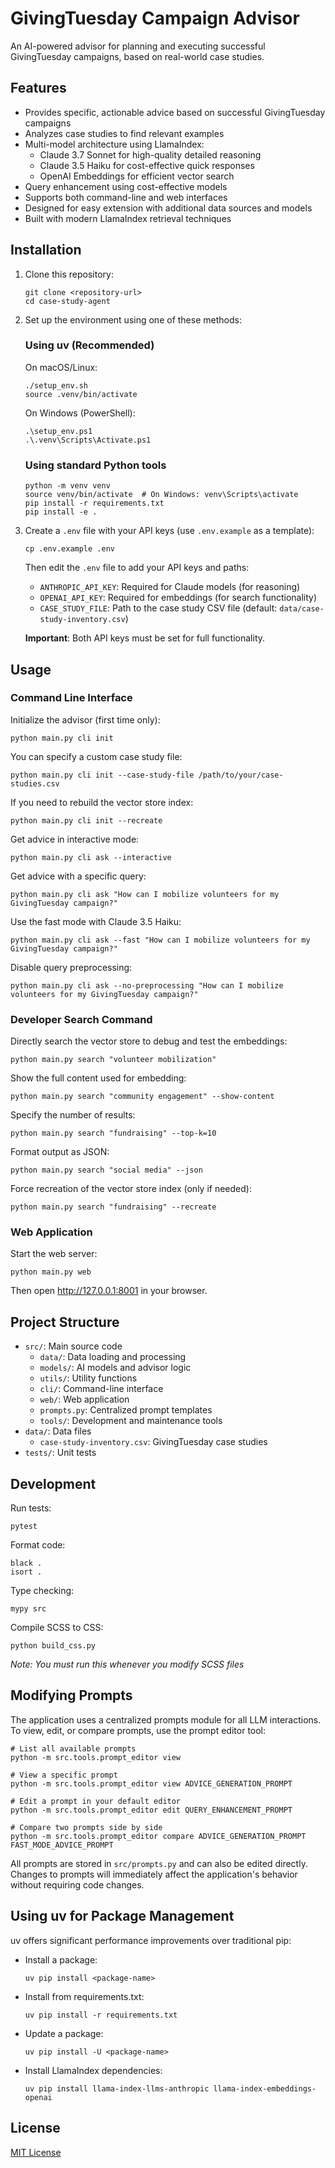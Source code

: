 # GivingTuesday Campaign Advisor

An AI-powered advisor for planning and executing successful GivingTuesday campaigns, based on real-world case studies.

## Features

- Provides specific, actionable advice based on successful GivingTuesday campaigns
- Analyzes case studies to find relevant examples
- Multi-model architecture using LlamaIndex:
  - Claude 3.7 Sonnet for high-quality detailed reasoning 
  - Claude 3.5 Haiku for cost-effective quick responses
  - OpenAI Embeddings for efficient vector search
- Query enhancement using cost-effective models
- Supports both command-line and web interfaces
- Designed for easy extension with additional data sources and models
- Built with modern LlamaIndex retrieval techniques

## Installation

1. Clone this repository:
   ```
   git clone <repository-url>
   cd case-study-agent
   ```

2. Set up the environment using one of these methods:

   ### Using uv (Recommended)
   
   On macOS/Linux:
   ```
   ./setup_env.sh
   source .venv/bin/activate
   ```
   
   On Windows (PowerShell):
   ```
   .\setup_env.ps1
   .\.venv\Scripts\Activate.ps1
   ```

   ### Using standard Python tools
   
   ```
   python -m venv venv
   source venv/bin/activate  # On Windows: venv\Scripts\activate
   pip install -r requirements.txt
   pip install -e .
   ```

3. Create a `.env` file with your API keys (use `.env.example` as a template):
   ```
   cp .env.example .env
   ```
   
   Then edit the `.env` file to add your API keys and paths:
   - `ANTHROPIC_API_KEY`: Required for Claude models (for reasoning)
   - `OPENAI_API_KEY`: Required for embeddings (for search functionality)
   - `CASE_STUDY_FILE`: Path to the case study CSV file (default: `data/case-study-inventory.csv`)
   
   **Important**: Both API keys must be set for full functionality.

## Usage

### Command Line Interface

Initialize the advisor (first time only):
```
python main.py cli init
```

You can specify a custom case study file:
```
python main.py cli init --case-study-file /path/to/your/case-studies.csv
```

If you need to rebuild the vector store index:
```
python main.py cli init --recreate
```

Get advice in interactive mode:
```
python main.py cli ask --interactive
```

Get advice with a specific query:
```
python main.py cli ask "How can I mobilize volunteers for my GivingTuesday campaign?"
```

Use the fast mode with Claude 3.5 Haiku:
```
python main.py cli ask --fast "How can I mobilize volunteers for my GivingTuesday campaign?"
```

Disable query preprocessing:
```
python main.py cli ask --no-preprocessing "How can I mobilize volunteers for my GivingTuesday campaign?"
```

### Developer Search Command

Directly search the vector store to debug and test the embeddings:
```
python main.py search "volunteer mobilization"
```

Show the full content used for embedding:
```
python main.py search "community engagement" --show-content
```

Specify the number of results:
```
python main.py search "fundraising" --top-k=10
```

Format output as JSON:
```
python main.py search "social media" --json
```

Force recreation of the vector store index (only if needed):
```
python main.py search "fundraising" --recreate
```

### Web Application

Start the web server:
```
python main.py web
```

Then open http://127.0.0.1:8001 in your browser.

## Project Structure

- `src/`: Main source code
  - `data/`: Data loading and processing
  - `models/`: AI models and advisor logic
  - `utils/`: Utility functions
  - `cli/`: Command-line interface
  - `web/`: Web application
  - `prompts.py`: Centralized prompt templates
  - `tools/`: Development and maintenance tools
- `data/`: Data files
  - `case-study-inventory.csv`: GivingTuesday case studies
- `tests/`: Unit tests

## Development

Run tests:
```
pytest
```

Format code:
```
black .
isort .
```

Type checking:
```
mypy src
```

Compile SCSS to CSS:
```
python build_css.py
```
*Note: You must run this whenever you modify SCSS files*

## Modifying Prompts

The application uses a centralized prompts module for all LLM interactions. To view, edit, or compare prompts, use the prompt editor tool:

```
# List all available prompts
python -m src.tools.prompt_editor view

# View a specific prompt
python -m src.tools.prompt_editor view ADVICE_GENERATION_PROMPT

# Edit a prompt in your default editor
python -m src.tools.prompt_editor edit QUERY_ENHANCEMENT_PROMPT

# Compare two prompts side by side
python -m src.tools.prompt_editor compare ADVICE_GENERATION_PROMPT FAST_MODE_ADVICE_PROMPT
```

All prompts are stored in `src/prompts.py` and can also be edited directly. Changes to prompts will immediately affect the application's behavior without requiring code changes.

## Using uv for Package Management

uv offers significant performance improvements over traditional pip:

- Install a package:
  ```
  uv pip install <package-name>
  ```
  
- Install from requirements.txt:
  ```
  uv pip install -r requirements.txt
  ```
  
- Update a package:
  ```
  uv pip install -U <package-name>
  ```

- Install LlamaIndex dependencies:
  ```
  uv pip install llama-index-llms-anthropic llama-index-embeddings-openai
  ```

## License

[MIT License](LICENSE)